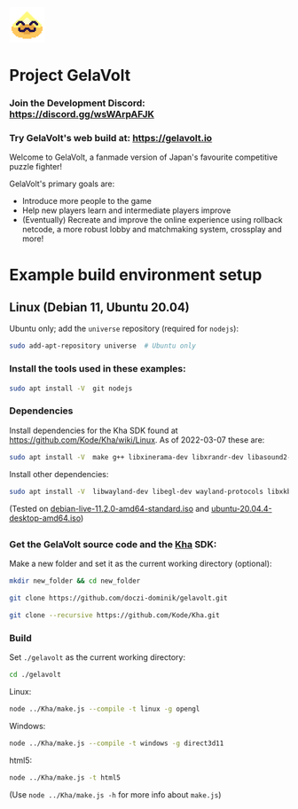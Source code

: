 ![GelaVolt](readme-icon.png)

# Project GelaVolt

### Join the Development Discord: https://discord.gg/wsWArpAFJK
### Try GelaVolt's web build at: https://gelavolt.io

Welcome to GelaVolt, a fanmade version of Japan's favourite competitive puzzle fighter!

GelaVolt's primary goals are:
- Introduce more people to the game
- Help new players learn and intermediate players improve
- (Eventually) Recreate and improve the online experience using rollback netcode, a more robust lobby and matchmaking system, crossplay and more!


# Example build environment setup
## Linux (Debian 11, Ubuntu 20.04)
Ubuntu only; add the `universe` repository (required for `nodejs`):
```sh
sudo add-apt-repository universe  # Ubuntu only
```
### Install the tools used in these examples:
```sh
sudo apt install -V  git nodejs
```
### Dependencies
Install dependencies for the Kha SDK found at https://github.com/Kode/Kha/wiki/Linux. As of 2022-03-07 these are:
```sh
sudo apt install -V  make g++ libxinerama-dev libxrandr-dev libasound2-dev libxi-dev mesa-common-dev libgl-dev libxcursor-dev libvulkan-dev libudev-dev
```
Install other dependencies:
```sh
sudo apt install -V  libwayland-dev libegl-dev wayland-protocols libxkbcommon-dev
```
(Tested on [debian-live-11.2.0-amd64-standard.iso](https://cdimage.debian.org/cdimage/release/11.2.0-live/amd64/iso-hybrid/) and [ubuntu-20.04.4-desktop-amd64.iso](https://releases.ubuntu.com/20.04.4/))
##

### Get the GelaVolt source code and the [Kha](https://github.com/Kode/Kha) SDK:
Make a new folder and set it as the current working directory (optional):
```sh
mkdir new_folder && cd new_folder
```
```sh
git clone https://github.com/doczi-dominik/gelavolt.git
```
```sh
git clone --recursive https://github.com/Kode/Kha.git
```

### Build
Set `./gelavolt` as the current working directory:
```sh
cd ./gelavolt
```
Linux:
```sh
node ../Kha/make.js --compile -t linux -g opengl
```
Windows:
```sh
node ../Kha/make.js --compile -t windows -g direct3d11
```
html5:
```sh
node ../Kha/make.js -t html5
```

(Use `node ../Kha/make.js -h` for more info about `make.js`)
